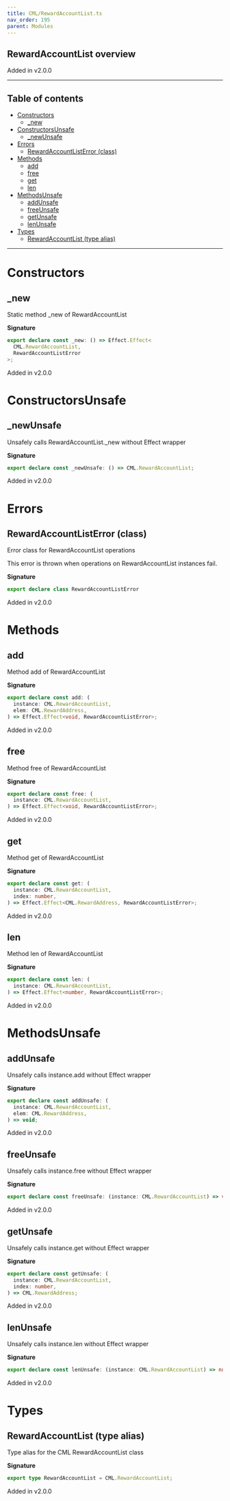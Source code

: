 ```yaml
---
title: CML/RewardAccountList.ts
nav_order: 195
parent: Modules
---
```


## RewardAccountList overview

Added in v2.0.0

---

<h2 class="text-delta">Table of contents</h2>

- [Constructors](#constructors)
  - [\_new](#_new)
- [ConstructorsUnsafe](#constructorsunsafe)
  - [\_newUnsafe](#_newunsafe)
- [Errors](#errors)
  - [RewardAccountListError (class)](#rewardaccountlisterror-class)
- [Methods](#methods)
  - [add](#add)
  - [free](#free)
  - [get](#get)
  - [len](#len)
- [MethodsUnsafe](#methodsunsafe)
  - [addUnsafe](#addunsafe)
  - [freeUnsafe](#freeunsafe)
  - [getUnsafe](#getunsafe)
  - [lenUnsafe](#lenunsafe)
- [Types](#types)
  - [RewardAccountList (type alias)](#rewardaccountlist-type-alias)

---

# Constructors

## \_new

Static method \_new of RewardAccountList

**Signature**

```ts
export declare const _new: () => Effect.Effect<
  CML.RewardAccountList,
  RewardAccountListError
>;
```

Added in v2.0.0

# ConstructorsUnsafe

## \_newUnsafe

Unsafely calls RewardAccountList.\_new without Effect wrapper

**Signature**

```ts
export declare const _newUnsafe: () => CML.RewardAccountList;
```

Added in v2.0.0

# Errors

## RewardAccountListError (class)

Error class for RewardAccountList operations

This error is thrown when operations on RewardAccountList instances fail.

**Signature**

```ts
export declare class RewardAccountListError
```

Added in v2.0.0

# Methods

## add

Method add of RewardAccountList

**Signature**

```ts
export declare const add: (
  instance: CML.RewardAccountList,
  elem: CML.RewardAddress,
) => Effect.Effect<void, RewardAccountListError>;
```

Added in v2.0.0

## free

Method free of RewardAccountList

**Signature**

```ts
export declare const free: (
  instance: CML.RewardAccountList,
) => Effect.Effect<void, RewardAccountListError>;
```

Added in v2.0.0

## get

Method get of RewardAccountList

**Signature**

```ts
export declare const get: (
  instance: CML.RewardAccountList,
  index: number,
) => Effect.Effect<CML.RewardAddress, RewardAccountListError>;
```

Added in v2.0.0

## len

Method len of RewardAccountList

**Signature**

```ts
export declare const len: (
  instance: CML.RewardAccountList,
) => Effect.Effect<number, RewardAccountListError>;
```

Added in v2.0.0

# MethodsUnsafe

## addUnsafe

Unsafely calls instance.add without Effect wrapper

**Signature**

```ts
export declare const addUnsafe: (
  instance: CML.RewardAccountList,
  elem: CML.RewardAddress,
) => void;
```

Added in v2.0.0

## freeUnsafe

Unsafely calls instance.free without Effect wrapper

**Signature**

```ts
export declare const freeUnsafe: (instance: CML.RewardAccountList) => void;
```

Added in v2.0.0

## getUnsafe

Unsafely calls instance.get without Effect wrapper

**Signature**

```ts
export declare const getUnsafe: (
  instance: CML.RewardAccountList,
  index: number,
) => CML.RewardAddress;
```

Added in v2.0.0

## lenUnsafe

Unsafely calls instance.len without Effect wrapper

**Signature**

```ts
export declare const lenUnsafe: (instance: CML.RewardAccountList) => number;
```

Added in v2.0.0

# Types

## RewardAccountList (type alias)

Type alias for the CML RewardAccountList class

**Signature**

```ts
export type RewardAccountList = CML.RewardAccountList;
```

Added in v2.0.0
